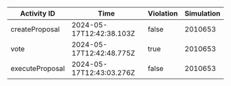 | Activity ID | Time | Violation | Simulation |
| --- | --- | --- | --- |
| createProposal | 2024-05-17T12:42:38.103Z | false | 2010653 |
| vote | 2024-05-17T12:42:48.775Z | true | 2010653 |
| executeProposal | 2024-05-17T12:43:03.276Z | false | 2010653 |